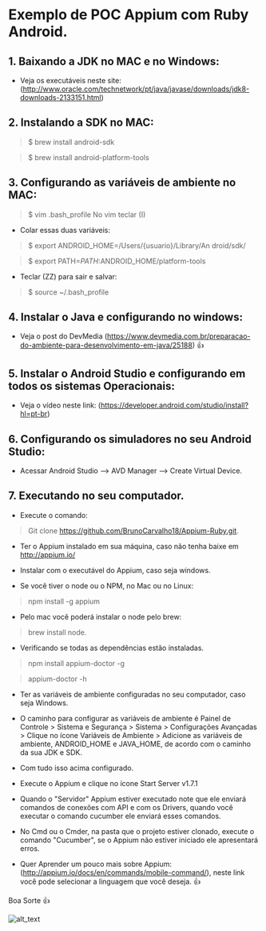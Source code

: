 # Exemplo de POC Appium com Ruby Android.

## 1. Baixando a JDK no MAC e no Windows:

- Veja os executáveis neste site: (http://www.oracle.com/technetwork/pt/java/javase/downloads/jdk8-downloads-2133151.html)

## 2. Instalando a SDK	no MAC:

> $ brew	install	android-sdk		

> $	brew	install	android-platform-tools

## 3. Configurando as variáveis de ambiente no MAC:

> $	vim	.bash_profile		No	vim	teclar	(I)		

- Colar	essas	duas	variáveis:

> $	export	ANDROID_HOME=/Users/{usuario}/Library/An droid/sdk/		

> $	export	PATH=$PATH:$ANDROID_HOME/platform-tools		

- Teclar	(ZZ)	para	sair	e	salvar:	

> $	source	~/.bash_profile

## 4. Instalar o Java e configurando no windows:

- Veja o post do DevMedia (https://www.devmedia.com.br/preparacao-do-ambiente-para-desenvolvimento-em-java/25188)   :+1:

## 5. Instalar o Android Studio e configurando em todos os sistemas Operacionais:

- Veja o vídeo neste link: (https://developer.android.com/studio/install?hl=pt-br)

## 6. Configurando os simuladores no seu Android Studio:

- Acessar Android Studio --> AVD Manager --> Create Virtual Device.


## 7. Executando no seu computador.

- Execute o comando:

> Git clone https://github.com/BrunoCarvalho18/Appium-Ruby.git.

- Ter o Appium instalado em sua máquina, caso não tenha baixe em http://appium.io/

- Instalar com o executável do Appium, caso seja windows.

- Se você tiver o node ou o NPM, no Mac ou no Linux:

> npm install -g appium 

- Pelo mac você poderá instalar o node pelo brew: 

> brew install node.

- Verificando se todas as dependências estão instaladas.

> npm install appium-doctor -g

> appium-doctor -h

- Ter as variáveis de ambiente configuradas no seu computador, caso seja Windows.

- O caminho para configurar as variáveis de ambiente é 
Painel de Controle > Sistema e Segurança > Sistema > Configurações Avançadas > Clique no ícone Variáveis de Ambiente >  Adicione as variáveis de ambiente, ANDROID_HOME e JAVA_HOME, de acordo com o caminho da sua JDK e SDK.

- Com tudo isso acima configurado.

- Execute o Appium e clique no ícone Start Server v1.7.1

- Quando o "Servidor" Appium estiver executado note que ele enviará comandos de conexões com API e com os Drivers, quando você executar o comando cucumber ele enviará esses comandos.

- No Cmd ou o Cmder, na pasta que o projeto estiver clonado, execute o comando "Cucumber", se o Appium não estiver iniciado ele
apresentará erros.

- Quer Aprender um pouco mais sobre Appium: (http://appium.io/docs/en/commands/mobile-command/), neste link você pode 
selecionar a linguagem que você deseja. :+1:
 
 Boa Sorte :+1:


![alt_text](http://www.mindfiresolutions.com/images/august2012/Appium.jpg)
